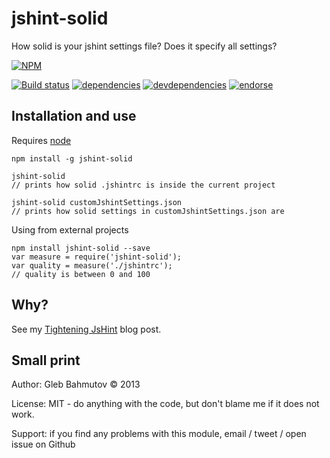 # jshint-solid

How solid is your jshint settings file? Does it specify all settings?

[![NPM][jshint-solid-icon]][jshint-solid-url]

[![Build status][jshint-solid-ci-image]][jshint-solid-ci-url]
[![dependencies][jshint-solid-dependencies-image]][jshint-solid-dependencies-url]
[![devdependencies][jshint-solid-devdependencies-image]][jshint-solid-devdependencies-url]
[![endorse][endorse-image]][endorse-url]

## Installation and use

Requires [node](http://nodejs.org/)

    npm install -g jshint-solid

    jshint-solid
    // prints how solid .jshintrc is inside the current project

    jshint-solid customJshintSettings.json
    // prints how solid settings in customJshintSettings.json are

Using from external projects

    npm install jshint-solid --save
    var measure = require('jshint-solid');
    var quality = measure('./jshintrc');
    // quality is between 0 and 100

## Why?

See my [Tightening JsHint](http://bahmutov.calepin.co/tightening-jshint.html) blog post.

## Small print

Author: Gleb Bahmutov &copy; 2013

License: MIT - do anything with the code, but don't blame me if it does not work.

Support: if you find any problems with this module, email / tweet / open issue on Github

[jshint-solid-icon]: https://nodei.co/npm/jshint-solid.png?downloads=true
[jshint-solid-url]: https://npmjs.org/package/jshint-solid
[jshint-solid-ci-image]: https://travis-ci.org/bahmutov/jshint-solid.png?branch=master
[jshint-solid-ci-url]: https://travis-ci.org/bahmutov/jshint-solid
[jshint-solid-dependencies-image]: https://david-dm.org/bahmutov/jshint-solid.png
[jshint-solid-dependencies-url]: https://david-dm.org/bahmutov/jshint-solid
[jshint-solid-devdependencies-image]: https://david-dm.org/bahmutov/jshint-solid/dev-status.png
[jshint-solid-devdependencies-url]: https://david-dm.org/bahmutov/jshint-solid#info=devDependencies
[endorse-image]: https://api.coderwall.com/bahmutov/endorsecount.png
[endorse-url]: https://coderwall.com/bahmutov
